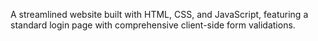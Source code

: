 A streamlined website built with HTML, CSS, and JavaScript, featuring a standard login page with comprehensive client-side form validations.
